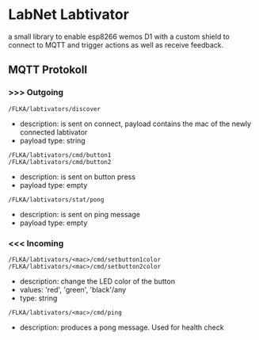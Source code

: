 # LabNet Labtivator

a small library to enable esp8266 wemos D1 with a custom shield to connect to MQTT and trigger actions as well as receive feedback.

## MQTT Protokoll

### >>> Outgoing

```
/FLKA/labtivators/discover
```
* description: is sent on connect, payload contains the mac of the newly connected labtivator
* payload type: string

```
/FLKA/labtivators/cmd/button1
/FLKA/labtivators/cmd/button2
```
* description: is sent on button press
* payload type: empty

```
/FLKA/labtivators/stat/pong
```
* description: is sent on ping message
* payload type: empty

### <<< Incoming

```
/FLKA/labtivators/<mac>/cmd/setbutton1color
/FLKA/labtivators/<mac>/cmd/setbutton2color
```
* description: change the LED color of the button
* values: 'red', 'green', 'black'/any
* ​​​​​​​type: string

```
/FLKA/labtivators/<mac>/cmd/ping
```
* description: produces a pong message. Used for health check
